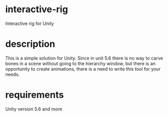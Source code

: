 # interactive-rig
Interactive rig for Unity
# description
This is a simple solution for Unity.
Since in unit 5.6 there is no way to carve bones in a scene without going to the hierarchy window, but there is an opportunity to create animations, there is a need to write this tool for your needs.
# requirements
Unity version 5.6 and more